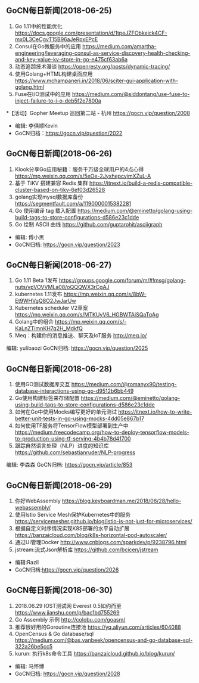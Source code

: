 ## GoCN每日新闻(2018-06-25)

1. Go 1.11中的性能优化 https://docs.google.com/presentation/d/1tpeJZFObkeick4CF-mx0L3CeCgvT15B96aJeRpxEPcE
2. Consul在Go微服务中的应用 https://medium.com/amartha-engineering/leveraging-consul-as-service-discovery-health-checking-and-key-value-kv-store-in-go-e475cf63ab6a
3. 动态追踪技术漫谈 https://openresty.org/posts/dynamic-tracing/
4. 使用Golang+HTML构建桌面应用 https://www.mchampaneri.in/2018/06/sciter-gui-application-with-golang.html
5. Fuse在I/O测试中的应用 https://medium.com/@siddontang/use-fuse-to-inject-failure-to-i-o-deb5f2e7800a 

*【活动】Gopher Meetup 巡回第二站 - 杭州 https://gocn.vip/question/2008

* 编辑: 李俱顺Kevin
* GoCN归档：https://gocn.vip/question/2022

## GoCN每日新闻(2018-06-26)

1. Klook分享Go应用秘籍：服务千万级全球用户的4点心得  https://mp.weixin.qq.com/s/5eOe-2JyxhepcvjmXZuL-A
2. 基于 TiKV 搭建兼容 Redis 集群 https://itnext.io/build-a-redis-compatible-cluster-based-on-tikv-6ef03d26528
3. golang实现mysql数据库备份 https://segmentfault.com/a/1190000015382281
4. Go 使用编译 tag 载入配置 https://medium.com/@eminetto/golang-using-build-tags-to-store-configurations-d586e23c1dde
5. Go 绘制 ASCII 曲线 https://github.com/guptarohit/asciigraph

* 编辑: 傅小黑
* GoCN归档: https://gocn.vip/question/2023

## GoCN每日新闻(2018-06-27)

1. Go 1.11 Beta 1发布 https://groups.google.com/forum/m/#!msg/golang-nuts/vpVOVVMLa08/oQQQWX3rCgAJ
2. kubernetes 1.11发布 https://mp.weixin.qq.com/s/8bW-Et9WHVgQ8O2JwJarUw
3. Kubernetes scheduler V2草案 https://mp.weixin.qq.com/s/MTKUyV6_HGBWTAiSQaTqAg
4. Golang中的组合 https://mp.weixin.qq.com/s/-KaLnZTimnKH7q2H_MdkfQ
5. Meq：构建你的消息推送、聊天及IoT服务 http://meq.io/

编辑: yulibaozi
GoCN归档: https://gocn.vip/question/2025

## GoCN每日新闻(2018-06-28)

1. 使用GO测试数据库交互 https://medium.com/@romanyx90/testing-database-interactions-using-go-d9512b6bb449
2. Go使用构建标签来存储配置 https://medium.com/@eminetto/golang-using-build-tags-to-store-configurations-d586e23c1dde
3. 如何在Go中使用Mocks编写更好的单元测试 https://itnext.io/how-to-write-better-unit-tests-in-go-using-mocks-4dd05e867b17
4. 如何使用TF服务将TensorFlow模型部署到生产中 https://medium.freecodecamp.org/how-to-deploy-tensorflow-models-to-production-using-tf-serving-4b4b78d41700
5. 跟踪自然语言处理（NLP）进度的知识库 https://github.com/sebastianruder/NLP-progress

编辑: 李森森
GoCN归档: https://gocn.vip/article/853

## GoCN每日新闻(2018-06-29)

1. 你好WebAssembly https://blog.keyboardman.me/2018/06/28/hello-webassembly/
2. 使用Istio Service Mesh保护Kubernetes中的服务  https://servicemesher.github.io/blog/istio-is-not-just-for-microservices/
3. 根据自定义时序情况实现K8S部署的水平自动扩展 https://banzaicloud.com/blog/k8s-horizontal-pod-autoscaler/
4. 通过UI管理Docker http://www.cnblogs.com/sparkdev/p/9238796.html
5. jstream:流式Json解析库 https://github.com/bcicen/jstream

* 编辑:Razil
* GoCN归档:https://gocn.vip/question/2026

## GoCN每日新闻(2018-06-30)

1. 2018.06.29 IOST测试网 Everest 0.5如约而至 https://www.jianshu.com/p/bac1bd755269
2. Go Assembly 示例 http://colobu.com/goasm/
3. 推荐很好用的Goroutine连接池 https://yq.aliyun.com/articles/604088
4. OpenCensus & Go database/sql https://medium.com/@bas.vanbeek/opencensus-and-go-database-sql-322a26be5cc5
5. kurun: 执行k8s命令工具 https://banzaicloud.github.io/blog/kurun/

* 编辑: 马怀博
* GoCN归档: https://gocn.vip/question/2028


